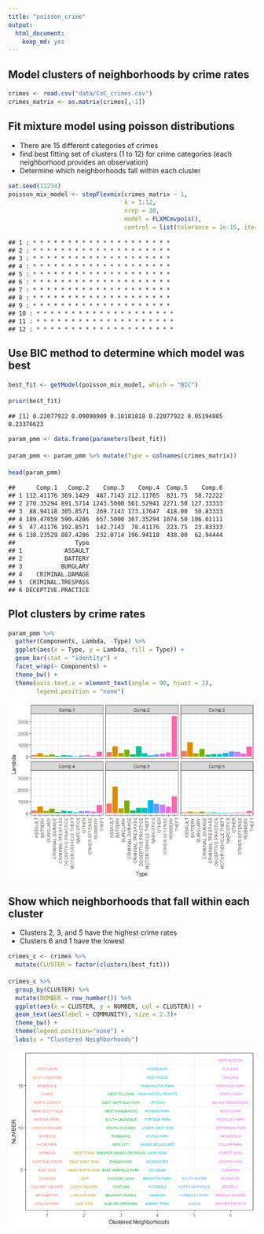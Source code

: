 ```yaml
---
title: "poisson_crime"
output:
  html_document:
    keep_md: yes
---
```




## Model clusters of neighborhoods by crime rates


```r
crimes <- read.csv("data/CoC_crimes.csv")
crimes_matrix <- as.matrix(crimes[,-1])
```

## Fit mixture model using poisson distributions
-  There are 15 different categories of crimes
-  find best fitting set of clusters (1 to 12) for crime categories (each neighborhood provides an observation)
-  Determine which neighborhoods fall within each cluster


```r
set.seed(11234)
poisson_mix_model <- stepFlexmix(crimes_matrix ~ 1, 
                                 k = 1:12, 
                                 nrep = 20, 
                                 model = FLXMCmvpois(),
                                 control = list(tolerance = 1e-15, iter = 1000))
```

```
## 1 : * * * * * * * * * * * * * * * * * * * *
## 2 : * * * * * * * * * * * * * * * * * * * *
## 3 : * * * * * * * * * * * * * * * * * * * *
## 4 : * * * * * * * * * * * * * * * * * * * *
## 5 : * * * * * * * * * * * * * * * * * * * *
## 6 : * * * * * * * * * * * * * * * * * * * *
## 7 : * * * * * * * * * * * * * * * * * * * *
## 8 : * * * * * * * * * * * * * * * * * * * *
## 9 : * * * * * * * * * * * * * * * * * * * *
## 10 : * * * * * * * * * * * * * * * * * * * *
## 11 : * * * * * * * * * * * * * * * * * * * *
## 12 : * * * * * * * * * * * * * * * * * * * *
```

## Use BIC method to determine which model was best


```r
best_fit <- getModel(poisson_mix_model, which = "BIC")

prior(best_fit)
```

```
## [1] 0.22077922 0.09090909 0.18181818 0.22077922 0.05194805 0.23376623
```

```r
param_pmm <- data.frame(parameters(best_fit))

param_pmm <- param_pmm %>% mutate(Type = colnames(crimes_matrix))

head(param_pmm)
```

```
##      Comp.1   Comp.2    Comp.3    Comp.4  Comp.5    Comp.6
## 1 112.41176 369.1429  487.7143 212.11765  821.75  58.72222
## 2 270.35294 891.5714 1243.5000 561.52941 2271.50 127.33333
## 3  88.94118 305.8571  269.7143 173.17647  418.00  50.83333
## 4 189.47059 590.4286  657.5000 367.35294 1074.50 106.61111
## 5  47.41176 192.8571  142.7143  78.41176  223.75  23.83333
## 6 138.23529 887.4286  232.0714 196.94118  438.00  62.94444
##                 Type
## 1            ASSAULT
## 2            BATTERY
## 3           BURGLARY
## 4    CRIMINAL.DAMAGE
## 5  CRIMINAL.TRESPASS
## 6 DECEPTIVE.PRACTICE
```

## Plot clusters by crime rates



```r
param_pmm %>% 
  gather(Components, Lambda, -Type) %>% 
  ggplot(aes(x = Type, y = Lambda, fill = Type)) + 
  geom_bar(stat = "identity") +
  facet_wrap(~ Components) +
  theme_bw() +
  theme(axis.text.x = element_text(angle = 90, hjust = 1), 
        legend.position = "none")
```

![](poisson_crime_files/figure-html/unnamed-chunk-4-1.png)<!-- -->

## Show which neighborhoods that fall within each cluster
- Clusters 2, 3, and 5 have the highest crime rates
- Clusters 6 and 1 have the lowest



```r
crimes_c <- crimes %>% 
  mutate(CLUSTER = factor(clusters(best_fit)))

crimes_c %>% 
  group_by(CLUSTER) %>% 
  mutate(NUMBER = row_number()) %>% 
  ggplot(aes(x = CLUSTER, y = NUMBER, col = CLUSTER)) + 
  geom_text(aes(label = COMMUNITY), size = 2.3)+
  theme_bw() +
  theme(legend.position="none") +
  labs(x = "Clustered Neighborhoods")
```

![](poisson_crime_files/figure-html/unnamed-chunk-5-1.png)<!-- -->

